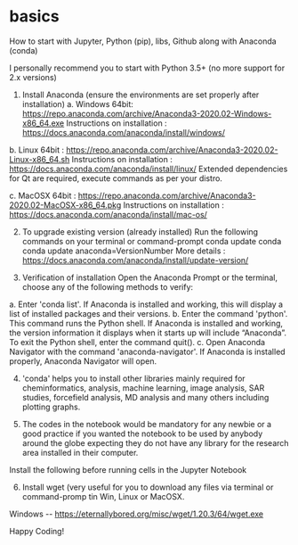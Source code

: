 # basics
How to start with Jupyter, Python (pip), libs, Github along with Anaconda (conda)

I personally recommend you to start with Python 3.5+ (no more support for 2.x versions)

1. Install Anaconda (ensure the environments are set properly after installation)
  a. Windows 64bit: https://repo.anaconda.com/archive/Anaconda3-2020.02-Windows-x86_64.exe
          Instructions on installation : https://docs.anaconda.com/anaconda/install/windows/
          
  b. Linux 64bit :  https://repo.anaconda.com/archive/Anaconda3-2020.02-Linux-x86_64.sh
          Instructions on installation : https://docs.anaconda.com/anaconda/install/linux/
          Extended dependencies for Qt are required, execute commands as per your distro.
          
  c. MacOSX 64bit : https://repo.anaconda.com/archive/Anaconda3-2020.02-MacOSX-x86_64.pkg
          Instructions on installation : https://docs.anaconda.com/anaconda/install/mac-os/

2. To upgrade existing version (already installed)
  Run the following commands on your terminal or command-prompt
  conda update conda
  conda update anaconda=VersionNumber
          More details : https://docs.anaconda.com/anaconda/install/update-version/

3. Verification of installation
  Open the Anaconda Prompt or the terminal, choose any of the following methods to verify:

  a. Enter 'conda list'. If Anaconda is installed and working, this will display a list of installed packages and their  versions.
  b. Enter the command 'python'. This command runs the Python shell. If Anaconda is installed and working, the version information it displays when it starts up will include “Anaconda”. To exit the Python shell, enter the command quit().
  c. Open Anaconda Navigator with the command 'anaconda-navigator'. If Anaconda is installed properly, Anaconda Navigator will open.

4. 'conda' helps you to install other libraries mainly required for cheminformatics, analysis, machine learning, image analysis, SAR studies, forcefield analysis, MD analysis and many others including plotting graphs.

5. The codes in the notebook would be mandatory for any newbie or a good practice if you wanted the notebook to be used by anybody around the globe expecting they do not have any library for the research area installed in their computer.

Install the following before running cells in the Jupyter Notebook

6. Install wget (very useful for you to download any files via terminal or command-promp tin Win, Linux or MacOSX.

  Windows  --  https://eternallybored.org/misc/wget/1.20.3/64/wget.exe

Happy Coding!
